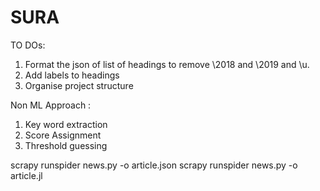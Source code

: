 # SURA

TO DOs:
1. Format the json of list of headings to remove \2018 and \2019 and \u.
2. Add labels to headings
3. Organise project structure



Non ML Approach :
1. Key word extraction
2. Score Assignment
3. Threshold guessing

scrapy runspider news.py -o article.json
scrapy runspider news.py -o article.jl
